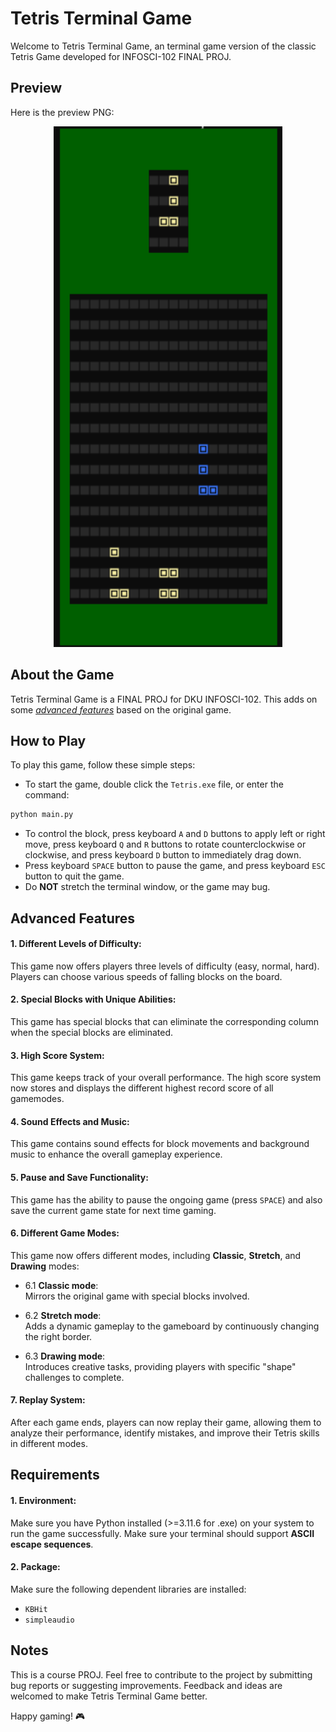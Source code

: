 # Tetris Terminal Game

Welcome to Tetris Terminal Game, an terminal game version of the classic Tetris Game developed for INFOSCI-102 FINAL PROJ.

## Preview
Here is the preview PNG:
<div align="center">
  <img src="Preview.png" alt="Preview">
</div>

## About the Game

Tetris Terminal Game is a FINAL PROJ for DKU INFOSCI-102. This adds on some [_advanced features_](#advanced-features) based on the original game.

## How to Play

To play this game, follow these simple steps:

- To start the game, double click the `Tetris.exe` file, or enter the command:
```bash
python main.py
```
- To control the block, press keyboard `A` and `D` buttons to apply left or right move, press keyboard `Q` and `R` buttons to rotate counterclockwise or clockwise, and press keyboard `D` button to immediately drag down.
- Press keyboard `SPACE` button to pause the game, and press keyboard `ESC` button to quit the game.
- Do __NOT__ stretch the terminal window, or the game may bug.

## Advanced Features

#### 1. Different Levels of Difficulty:
This game now offers players three levels of difficulty (easy, normal, hard). Players can choose various speeds of falling blocks on the board.

#### 2. Special Blocks with Unique Abilities: 
This game has special blocks that can eliminate the corresponding column when the special blocks are eliminated.

#### 3. High Score System:
This game keeps track of your overall performance. The high score system now stores and displays the different highest record score of all gamemodes.

#### 4. Sound Effects and Music:
This game contains sound effects for block movements and background music to enhance the overall gameplay experience.

#### 5. Pause and Save Functionality:
This game has the ability to pause the ongoing game (press `SPACE`) and also save the current game state for next time gaming.

#### 6. Different Game Modes:
This game now offers different modes, including __Classic__, __Stretch__, and __Drawing__ modes:
- 6.1 __Classic mode__:\
   Mirrors the original game with special blocks involved.

- 6.2 __Stretch mode__:\
   Adds a dynamic gameplay to the gameboard by continuously changing the right border.

- 6.3 __Drawing mode__:\
   Introduces creative tasks, providing players with specific "shape" challenges to complete.
  
#### 7. Replay System: 
After each game ends, players can now replay their game, allowing them to analyze their performance, identify mistakes, and improve their Tetris skills in different modes.

## Requirements

#### 1. Environment:
Make sure you have Python installed (>=3.11.6 for .exe) on your system to run the game successfully.
Make sure your terminal should support __ASCII escape sequences__.

#### 2. Package:
Make sure the following dependent libraries are installed:
- `KBHit`
- `simpleaudio`

## Notes

This is a course PROJ. Feel free to contribute to the project by submitting bug reports or suggesting improvements. Feedback and ideas are welcomed to make Tetris Terminal Game better.

Happy gaming! 🎮
